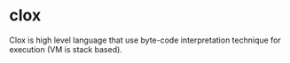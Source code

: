 # clox
Clox is high level language that use byte-code interpretation technique for execution (VM is stack based).
